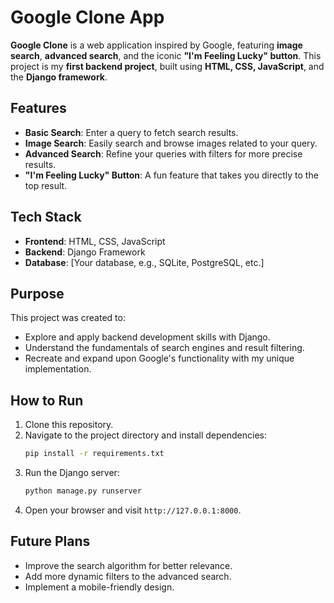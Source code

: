 
# Google Clone App

**Google Clone** is a web application inspired by Google, featuring **image search**, **advanced search**, and the iconic **"I'm Feeling Lucky" button**. This project is my **first backend project**, built using **HTML, CSS, JavaScript**, and the **Django framework**.

## Features
- **Basic Search**: Enter a query to fetch search results.  
- **Image Search**: Easily search and browse images related to your query.  
- **Advanced Search**: Refine your queries with filters for more precise results.  
- **"I'm Feeling Lucky" Button**: A fun feature that takes you directly to the top result.  

## Tech Stack
- **Frontend**: HTML, CSS, JavaScript  
- **Backend**: Django Framework  
- **Database**: [Your database, e.g., SQLite, PostgreSQL, etc.]  

## Purpose
This project was created to:
- Explore and apply backend development skills with Django.  
- Understand the fundamentals of search engines and result filtering.  
- Recreate and expand upon Google's functionality with my unique implementation.  

## How to Run
1. Clone this repository.  
2. Navigate to the project directory and install dependencies:  
   ```bash
   pip install -r requirements.txt
   ```
3. Run the Django server:  
   ```bash
   python manage.py runserver
   ```
4. Open your browser and visit `http://127.0.0.1:8000`.  

## Future Plans
- Improve the search algorithm for better relevance.  
- Add more dynamic filters to the advanced search.  
- Implement a mobile-friendly design.  
